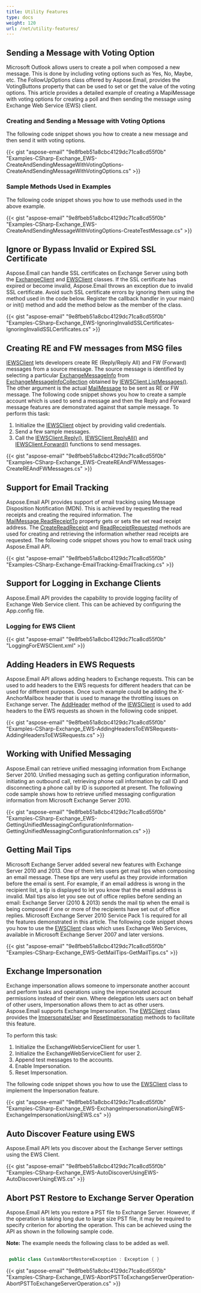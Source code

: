 ```yaml
---
title: Utility Features
type: docs
weight: 120
url: /net/utility-features/
---
```



## **Sending a Message with Voting Option**

Microsoft Outlook allows users to create a poll when composed a new message. This is done by including voting options such as Yes, No, Maybe, etc. The FollowUpOptions class offered by Aspose.Email, provides the VotingButtons property that can be used to set or get the value of the voting options. This article provides a detailed example of creating a MapiMessage with voting options for creating a poll and then sending the message using Exchange Web Service (EWS) client.

### **Creating and Sending a Message with Voting Options**

The following code snippet shows you how to create a new message and then send it with voting options.

{{< gist "aspose-email" "9e8fbeb51a8cbc4129dc71ca8cd55f0b" "Examples-CSharp-Exchange_EWS-CreateAndSendingMessageWithVotingOptions-CreateAndSendingMessageWithVotingOptions.cs" >}}

### **Sample Methods Used in Examples**

The following code snippet shows you how to use methods used in the above example.

{{< gist "aspose-email" "9e8fbeb51a8cbc4129dc71ca8cd55f0b" "Examples-CSharp-Exchange_EWS-CreateAndSendingMessageWithVotingOptions-CreateTestMessage.cs" >}}

## **Ignore or Bypass Invalid or Expired SSL Certificate**

Aspose.Email can handle SSL certificates on Exchange Server using both the [ExchangeClient](https://reference.aspose.com/email/net/aspose.email.clients.exchange.dav/exchangeclient/) and [EWSClient](https://reference.aspose.com/email/net/aspose.email.clients.exchange.webservice/ewsclient/) classes. If the SSL certificate has expired or become invalid, Aspose.Email throws an exception due to invalid SSL certificate. Avoid such SSL certificate errors by ignoring them using the method used in the code below. Register the callback handler in your main() or init() method and add the method below as the member of the class.

{{< gist "aspose-email" "9e8fbeb51a8cbc4129dc71ca8cd55f0b" "Examples-CSharp-Exchange_EWS-IgnoringInvalidSSLCertificates-IgnoringInvalidSSLCertificates.cs" >}}

## **Creating RE and FW messages from MSG files**

[IEWSClient](https://reference.aspose.com/email/net/aspose.email.clients.exchange.webservice/iewsclient/) lets developers create RE (Reply/Reply All) and FW (Forward) messages from a source message. The source message is identified by selecting a particular [ExchangeMessageInfo](https://reference.aspose.com/email/net/aspose.email.clients.exchange/exchangemessageinfo/) from [ExchangeMessageInfoCollection](https://reference.aspose.com/email/net/aspose.email.clients.exchange/exchangemessageinfocollection/exchangemessageinfocollection/) obtained by [IEWSClient.ListMessages()](https://reference.aspose.com/email/net/aspose.email.clients.exchange.webservice/iewsclient/listmessages/). The other argument is the actual [MailMessage](https://reference.aspose.com/email/net/aspose.email/mailmessage/) to be sent as RE or FW message. The following code snippet shows you how to create a sample account which is used to send a message and then the Reply and Forward message features are demonstrated against that sample message. To perform this task:

1. Initialize the [IEWSClient](https://reference.aspose.com/email/net/aspose.email.clients.exchange.webservice/iewsclient/) object by providing valid credentials.
1. Send a few sample messages.
1. Call the [IEWSClient.Reply()](https://reference.aspose.com/email/net/aspose.email.clients.exchange.webservice/iewsclient/reply/), [IEWSClient.ReplyAll()](https://reference.aspose.com/email/net/aspose.email.clients.exchange.webservice/iewsclient/replyall/) and [IEWSClient.Forward()](https://reference.aspose.com/email/net/aspose.email.clients.exchange.webservice/iewsclient/forward/) functions to send messages.

{{< gist "aspose-email" "9e8fbeb51a8cbc4129dc71ca8cd55f0b" "Examples-CSharp-Exchange_EWS-CreateREAndFWMessages-CreateREAndFWMessages.cs" >}}

## **Support for Email Tracking**

Aspose.Email API provides support of email tracking using Message Disposition Notification (MDN). This is achieved by requesting the read receipts and creating the required information. The [MailMessage.ReadReceiptTo](https://reference.aspose.com/email/net/aspose.email/mailmessage/readreceiptto/) property gets or sets the set read receipt address. The [CreateReadReceipt](https://reference.aspose.com/email/net/aspose.email/mailmessage/createreadreceipt/) and [ReadReceiptRequested](https://reference.aspose.com/email/net/aspose.email.mapi/mapimessage/readreceiptrequested/) methods are used for creating and retrieving the information whether read receipts are requested. The following code snippet shows you how to email track using Aspose.Email API.

{{< gist "aspose-email" "9e8fbeb51a8cbc4129dc71ca8cd55f0b" "Examples-CSharp-Exchange-EmailTracking-EmailTracking.cs" >}}

## **Support for Logging in Exchange Clients**

Aspose.Email API provides the capability to provide logging facility of Exchange Web Service client. This can be achieved by configuring the App.config file.

### **Logging for EWS Client**

{{< gist "aspose-email" "9e8fbeb51a8cbc4129dc71ca8cd55f0b" "LoggingForEWSClient.xml" >}}

## **Adding Headers in EWS Requests**

Aspose.Email API allows adding headers to Exchange requests. This can be used to add headers to the EWS requests for different headers that can be used for different purposes. Once such example could be adding the X-AnchorMailbox header that is used to manage the throttling issues on Exchange server. The [AddHeader](https://reference.aspose.com/email/net/aspose.email.clients.exchange.webservice/iewsclient/addheader/) method of the [IEWSClient](https://reference.aspose.com/email/net/aspose.email.clients.exchange.webservice/iewsclient/) is used to add headers to the EWS requests as shown in the following code snippet.

{{< gist "aspose-email" "9e8fbeb51a8cbc4129dc71ca8cd55f0b" "Examples-CSharp-Exchange_EWS-AddingHeadersToEWSRequests-AddingHeadersToEWSRequests.cs" >}}

## **Working with Unified Messaging**

Aspose.Email can retrieve unified messaging information from Exchange Server 2010. Unified messaging such as getting configuration information, initiating an outbound call, retrieving phone call information by call ID and disconnecting a phone call by ID is supported at present. The following code sample shows how to retrieve unified messaging configuration information from Microsoft Exchange Server 2010.

{{< gist "aspose-email" "9e8fbeb51a8cbc4129dc71ca8cd55f0b" "Examples-CSharp-Exchange_EWS-GettingUnifiedMessagingConfigurationInformation-GettingUnifiedMessagingConfigurationInformation.cs" >}}

## **Getting Mail Tips**

Microsoft Exchange Server added several new features with Exchange Server 2010 and 2013. One of them lets users get mail tips when composing an email message. These tips are very useful as they provide information before the email is sent. For example, if an email address is wrong in the recipient list, a tip is displayed to let you know that the email address is invalid. Mail tips also let you see out of office replies before sending an email: Exchange Server (2010 & 2013) sends the mail tip when the email is being composed if one or more of the recipients have set out of office replies. Microsoft Exchange Server 2010 Service Pack 1 is required for all the features demonstrated in this article. The following code snippet shows you how to use the [EWSClient](https://reference.aspose.com/email/net/aspose.email.clients.exchange.webservice/ewsclient/) class which uses Exchange Web Services, available in Microsoft Exchange Server 2007 and later versions.

{{< gist "aspose-email" "9e8fbeb51a8cbc4129dc71ca8cd55f0b" "Examples-CSharp-Exchange_EWS-GetMailTips-GetMailTips.cs" >}}

## **Exchange Impersonation**

Exchange impersonation allows someone to impersonate another account and perform tasks and operations using the impersonated account permissions instead of their own. Where delegation lets users act on behalf of other users, Impersonation allows them to act as other users. Aspose.Email supports Exchange Impersonation. The [EWSClient](https://reference.aspose.com/email/net/aspose.email.clients.exchange.webservice/ewsclient/) class provides the [ImpersonateUser](https://reference.aspose.com/email/net/aspose.email.clients.exchange.webservice/iewsclient/impersonateuser/) and [ResetImpersonation](https://reference.aspose.com/email/net/aspose.email.clients.exchange.webservice/iewsclient/resetimpersonation/) methods to facilitate this feature.

To perform this task:

1. Initialize the ExchangeWebServiceClient for user 1.
1. Initialize the ExchangeWebServiceClient for user 2.
1. Append test messages to the accounts.
1. Enable Impersonation.
1. Reset Impersonation.

The following code snippet shows you how to use the [EWSClient](https://reference.aspose.com/email/net/aspose.email.clients.exchange.webservice/ewsclient/) class to implement the Impersonation feature.

{{< gist "aspose-email" "9e8fbeb51a8cbc4129dc71ca8cd55f0b" "Examples-CSharp-Exchange_EWS-ExchangeImpersonationUsingEWS-ExchangeImpersonationUsingEWS.cs" >}}

## **Auto Discover Feature using EWS**

Aspose.Email API lets you discover about the Exchange Server settings using the EWS Client. 

{{< gist "aspose-email" "9e8fbeb51a8cbc4129dc71ca8cd55f0b" "Examples-CSharp-Exchange_EWS-AutoDiscoverUsingEWS-AutoDiscoverUsingEWS.cs" >}}

## **Abort PST Restore to Exchange Server Operation**

Aspose.Email API lets you restore a PST file to Exchange Server. However, if the operation is taking long due to large size PST file, it may be required to specify criterion for aborting the operation. This can be achieved using the API as shown in the following sample code.

**Note:** The example needs the following class to be added as well.

``` cs

 public class CustomAbortRestoreException : Exception { }

```

{{< gist "aspose-email" "9e8fbeb51a8cbc4129dc71ca8cd55f0b" "Examples-CSharp-Exchange_EWS-AbortPSTToExchangeServerOperation-AbortPSTToExchangeServerOperation.cs" >}}
